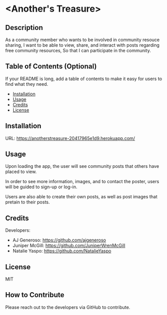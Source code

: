 # <Another's Treasure>

## Description

As a community member who wants to be involved in community resouce sharing,
I want to be able to view, share, and interact with posts regarding free community resources,
So that I can participate in the community.

## Table of Contents (Optional)

If your README is long, add a table of contents to make it easy for users to find what they need.

- [Installation](#installation)
- [Usage](#usage)
- [Credits](#credits)
- [License](#license)

## Installation

URL: https://anotherstreasure-20417965e1d9.herokuapp.com/

## Usage

Upon loading the app, the user will see community posts that others have placed to view.

In order to see more information, images, and to contact the poster, users will be guided to sign-up or log-in.

Users are also able to create their own posts, as well as post images that pretain to their posts.

## Credits

Developers:
- AJ Generoso: https://github.com/ajgeneroso
- Juniper McGill: https://github.com/JuniperWrenMcGill
- Natalie Yaspo: https://github.com/NatalieYaspo

## License

MIT

## How to Contribute

Please reach out to the developers via GitHub to contribute.
